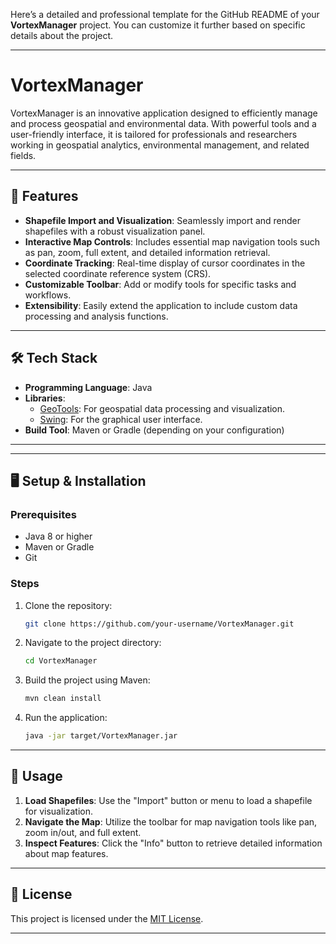 Here’s a detailed and professional template for the GitHub README of your **VortexManager** project. You can customize it further based on specific details about the project.

---

# VortexManager

VortexManager is an innovative application designed to efficiently manage and process geospatial and environmental data. With powerful tools and a user-friendly interface, it is tailored for professionals and researchers working in geospatial analytics, environmental management, and related fields.

---

## 🚀 Features

- **Shapefile Import and Visualization**: Seamlessly import and render shapefiles with a robust visualization panel.
- **Interactive Map Controls**: Includes essential map navigation tools such as pan, zoom, full extent, and detailed information retrieval.
- **Coordinate Tracking**: Real-time display of cursor coordinates in the selected coordinate reference system (CRS).
- **Customizable Toolbar**: Add or modify tools for specific tasks and workflows.
- **Extensibility**: Easily extend the application to include custom data processing and analysis functions.

---

## 🛠️ Tech Stack

- **Programming Language**: Java
- **Libraries**:
  - [GeoTools](https://geotools.org): For geospatial data processing and visualization.
  - [Swing](https://docs.oracle.com/javase/tutorial/uiswing/): For the graphical user interface.
- **Build Tool**: Maven or Gradle (depending on your configuration)

---

---

## 🖥️ Setup & Installation

### Prerequisites
- Java 8 or higher
- Maven or Gradle
- Git

### Steps
1. Clone the repository:
   ```bash
   git clone https://github.com/your-username/VortexManager.git
   ```
2. Navigate to the project directory:
   ```bash
   cd VortexManager
   ```
3. Build the project using Maven:
   ```bash
   mvn clean install
   ```
4. Run the application:
   ```bash
   java -jar target/VortexManager.jar
   ```

---

## 🧩 Usage

1. **Load Shapefiles**: Use the "Import" button or menu to load a shapefile for visualization.
2. **Navigate the Map**: Utilize the toolbar for map navigation tools like pan, zoom in/out, and full extent.
3. **Inspect Features**: Click the "Info" button to retrieve detailed information about map features.

---


## 📝 License

This project is licensed under the [MIT License](LICENSE).

---


